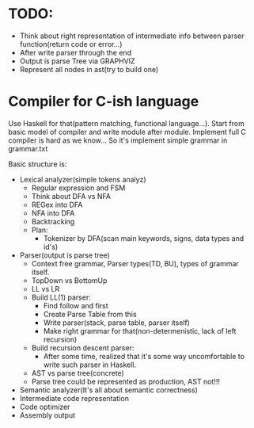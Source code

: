 # TODO:
* Think about right representation of intermediate info
  between parser function(return code or error...)
* After write parser through the end
* Output is parse Tree via GRAPHVIZ
* Represent all nodes in ast(try to build one)
# Compiler for C-ish language
Use Haskell for that(pattern matching, functional language...).
Start from basic model of compiler and write module after module.
Implement full C compiler is hard as we know...
So it's implement simple grammar in grammar.txt

Basic structure is:
  - Lexical analyzer(simple tokens analyz)
    * Regular expression and FSM
    * Think about DFA vs NFA
    * REGex into DFA
    * NFA into DFA
    * Backtracking
    * Plan:
        - Tokenizer by DFA(scan main keywords, signs, data types and id's)
  - Parser(output is parse tree)
    * Context free grammar, Parser types(TD, BU), types of grammar itself.
    * TopDown vs BottomUp 
    * LL vs LR
    * Build LL(1) parser:
        - Find follow and first
        - Create Parse Table from this
        - Write parser(stack, parse table, parser itself)
        - Make right grammar for that(non-determenistic, lack of left recursion)
    * Build recursion descent parser:
        - After some time, realized that it's some way uncomfortable to write
          such parser in Haskell.
    * AST vs parse tree(concrete)
    * Parse tree could be represented as production, AST not!!!
  - Semantic analyzer(It's all about semantic correctness)
  - Intermediate code representation
  - Code optimizer
  - Assembly output
